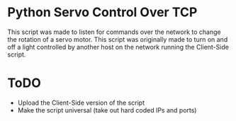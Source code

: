 # Python Servo Control Over TCP
This script was made to listen for commands over the network to change the rotation of a servo motor. This script was originally made to turn on and off a light controlled by another host on the network running the Client-Side script.

# ToDO
- Upload the Client-Side version of the script
- Make the script universal (take out hard coded IPs and ports)
